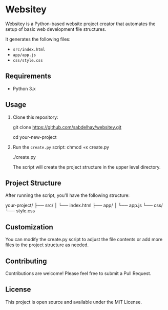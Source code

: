 # Websitey 
Websitey is a Python-based website project creator that automates the setup of basic web development file structures.

It generates the following files:

- `src/index.html`
- `app/app.js`
- `css/style.css`

## Requirements

- Python 3.x

## Usage

1. Clone this repository:

    git clone https://github.com/sabdelhay/websitey.git

    cd your-new-project

2. Run the `create.py` script:
    chmod +x create.py
   
    ./create.py

    The script will create the project structure in the upper level directory.

## Project Structure
After running the script, you'll have the following structure:

your-project/
├── src/
│   └── index.html
├── app/
│   └── app.js
└── css/
    └── style.css


## Customization
You can modify the create.py script to adjust the file contents or add more files to the project structure as needed.

## Contributing
Contributions are welcome! Please feel free to submit a Pull Request.

## License
This project is open source and available under the MIT License.

